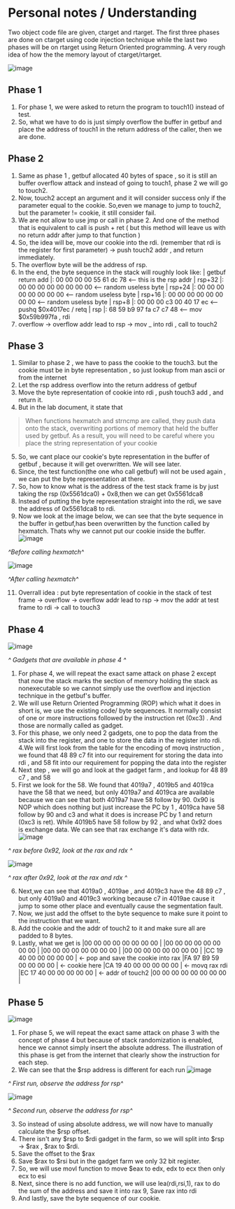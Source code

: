 #  Personal notes / Understanding

Two object code file are given, ctarget and rtarget. The first three phases are done on ctarget using code injection technique while the last two phases will be on rtarget using Return Oriented programming.  A very rough idea of how the the memory layout of ctarget/rtarget.

![image](https://user-images.githubusercontent.com/68408911/116019976-f6640080-a677-11eb-86bc-5ddaf367922b.png)


## Phase 1

 1. For phase 1, we were asked to return the program to touch1() instead of test.
 2. So, what we have to do is just simply overflow the buffer in getbuf and place the address of touch1 in the return address of the caller, then we are done.

## Phase 2

1. Same as phase 1 , getbuf allocated 40 bytes of space , so it is still an buffer overflow attack and instead of going to touch1, phase 2 we will go to touch2.
2. Now, touch2 accept an argument and it will consider success only if the parameter equal to the cookie. So,even we manage to jump to touch2, but the parameter != cookie, it still consider fail.
3. We are not allow to use jmp or call in phase 2. And one of the method that is equivalent to call is push + ret ( but this method will leave us with no return addr after jump to that function )
4. So, the idea will be, move our cookie into the rdi. (remember that  rdi is the register for first parameter) -> push touch2 addr , and return immediately.
5. The overflow byte will be the address of rsp.
6. In the end, the byte sequence in the stack will roughly look like:
| getbuf return add |: 00 00 00 00 55 61 dc 78 <-- this is the rsp addr
| rsp+32                 |: 00 00 00 00 00 00 00 00 <-- random useless byte
| rsp+24                 |: 00 00 00 00 00 00 00 00 <-- random useless byte
| rsp+16                 |: 00 00 00 00 00 00 00 00 <-- random useless byte
| rsp+8                   |: 00 00 00 c3 00 40 17 ec  <-- pushq $0x4017ec / retq
| rsp                       |: 68 59 b9 97 fa c7 c7 48  <-- mov $0x59b997fa , rdi 
7. overflow -> overflow addr lead to rsp -> mov _ into rdi , call to touch2


## Phase 3
1. Similar to phase 2 , we have to pass the cookie to the touch3. but the cookie must be in byte representation , so just lookup from man ascii or from the internet
2. Let the rsp address overflow into the return address of getbuf
3. Move the byte representation of cookie into rdi , push touch3 add , and return it.
4. But in the lab document, it state that

>  When functions hexmatch and strncmp are called, they push data onto
> the stack, overwriting portions of memory that held the buffer used by
> getbuf. As a result, you will need to be careful where you place the
> string representation of your cookie
5. So, we cant place our cookie's byte representation in the buffer of getbuf , because it will get overwritten. We will see later.
6. Since, the test function(the one who call getbuf) will not be used again , we can put the byte representation at there.
7. So, how to know what is the address of the test stack frame is by just taking the rsp (0x5561dca0) + 0x8,then we can get 0x5561dca8
8. Instead of putting the byte representation straight into the rdi, we save the address of 0x5561dca8 to rdi.
9. Now we look at the image below, we can see that the byte sequence in the buffer in getbuf,has been overwritten by the function called by hexmatch. Thats why we cannot put our cookie inside the buffer.
![image](https://user-images.githubusercontent.com/68408911/116525927-9dac9600-a90b-11eb-9465-123ba5cb1af6.png)
 
*^Before calling hexmatch^*

![image](https://user-images.githubusercontent.com/68408911/116525942-a43b0d80-a90b-11eb-9fbf-4320311738f0.png)

*^After calling hexmatch^*

11. Overrall idea : put byte representation of cookie in the stack of test frame -> overflow -> overflow addr lead to rsp -> mov the addr at test frame to rdi -> call to touch3

## Phase 4
![image](https://user-images.githubusercontent.com/68408911/116525991-b3ba5680-a90b-11eb-936f-f1842ef1516b.png)

*^ Gadgets that are available in phase 4 ^*

1. For phase 4, we will repeat the exact same attack on phase 2 except  that now the stack marks the section of memory holding the stack as nonexecutable so we cannot simply use the overflow and injection technique in the getbuf's buffer.
2. We will use Return Oriented Programming (ROP) which what it does in short is, we use the existing code/ byte sequences. It normally consist of one or more instructions followed by the instruction ret (0xc3) .  And those are normally called as gadget.
3. For this phase, we only need 2 gadgets, one to pop the data from the stack into the register, and one to store the data in the register into rdi.
4.We will first look from the table for the encoding of movq instruction , we found that 48 89 c7 fit into our requirement for storing the data into rdi , and 58 fit into our requirement for popping the data into the register
4. Next step , we will go and look at the gadget farm , and lookup for 48  89 c7 , and 58
5. First we look for the 58. We found that 4019a7 , 4019b5 and 4019ca have the 58 that we need, but only 4019a7 and 4019ca are available because we can see that both 4019a7 have 58 follow by 90. 0x90 is NOP which does nothing but just increase the PC by 1 , 4019ca have 58 follow by 90 and c3 and what it does is increase PC by 1 and return (0xc3 is ret). While 4019b5 have 58 follow by 92 , and what 0x92 does is exchange data. We can see that rax exchange it's data with rdx.
![image](https://user-images.githubusercontent.com/68408911/116526028-bd43be80-a90b-11eb-838d-47c8b1f076ff.png)

*^ rax before 0x92, look at the rax and rdx ^*

![image](https://user-images.githubusercontent.com/68408911/116526089-cc2a7100-a90b-11eb-9eb9-60df4be089f7.png)

*^ rax after 0x92, look at the rax and rdx ^*

6.  Next,we can see that 4019a0 , 4019ae , and 4019c3 have the 48 89 c7 , but only  4019a0 and 4019c3 working because c7 in 4019ae cause it jump to some other place and eventually cause the segmentation fault.
7. Now, we just add the offset to the byte sequence to make sure it point to the instruction that we want.
8. Add the cookie and the addr of touch2 to it and make sure all are padded to 8 bytes.
9. Lastly, what we get is 
|00 00 00 00 00 00 00 00 |
|00 00 00 00 00 00 00 00 |
|00 00 00 00 00 00 00 00 |
|00 00 00 00 00 00 00 00 |
|CC 19 40 00 00 00 00 00 | <- pop and save the cookie into rax
|FA 97 B9 59 00 00 00 00 | <- cookie here
|CA 19 40 00 00 00 00 00 | <- movq rax rdi
|EC 17 40 00 00 00 00 00 | <- addr of touch2
|00 00 00 00 00 00 00 00 |

## Phase 5
![image](https://user-images.githubusercontent.com/68408911/116022037-fd8d0d80-a67b-11eb-907b-533429c774ad.png)

1. For phase 5, we will repeat the exact same attack on phase 3 with the concept of phase 4 but because of stack randomization is enabled, hence we cannot simply insert the absolute address. The illustration of this phase is get from the internet that clearly show the instruction for each step.
2. We can see that the $rsp address is different for each run
![image](https://user-images.githubusercontent.com/68408911/116526162-e3695e80-a90b-11eb-9ea3-4f84638e9783.png)

*^ First run, observe the address for rsp^*

![image](https://user-images.githubusercontent.com/68408911/116526189-e82e1280-a90b-11eb-88c8-aca53225e6db.png)

*^ Second run, observe the address for rsp^*

3. So instead of using absolute address, we will now have to manually calculate the $rsp offset.
4. There isn't any $rsp to $rdi gadget in the farm, so  we will split into $rsp -> $rax , $rax to $rdi.
5. Save the offset to the $rax
6. Save $rax to $rsi but in the gadget farm we only 32 bit register.
7. So, we will use movl function to move $eax to edx, edx to ecx then only ecx to esi
8. Next, since there is no add function, we will use lea(rdi,rsi,1), rax to do the sum of the address and save it into rax
9, Save rax into rdi 
9. And lastly, save the byte sequence of our cookie.
